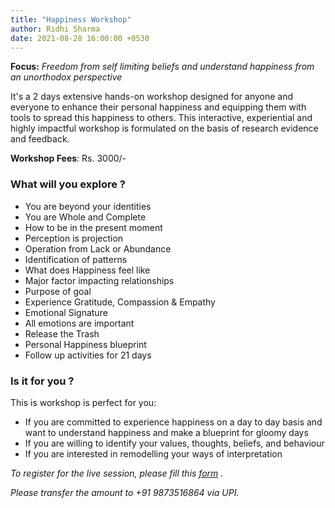 ```yaml
---
title: "Happiness Workshop"
author: Ridhi Sharma
date: 2021-08-28 16:00:00 +0530
---
```

**Focus:** *Freedom from self limiting beliefs and understand happiness from an unorthodox perspective* 

It's a 2 days extensive hands-on workshop designed for anyone and everyone to enhance their personal happiness and equipping them with tools to spread this happiness to others. This interactive, experiential and highly impactful workshop is formulated on the basis of research evidence and feedback.

**Workshop Fees**: Rs. 3000/-

### What will you explore ?
- You are beyond your identities 
- You are Whole and Complete 
- How to be in the present moment
- Perception is projection 
- Operation from Lack or Abundance 
- Identification of patterns 
- What does Happiness feel like 
- Major factor impacting relationships 
- Purpose of goal
- Experience Gratitude, Compassion & Empathy
- Emotional Signature
- All emotions are important 
- Release the Trash
- Personal Happiness blueprint 
- Follow up activities for 21 days

### Is it for you ?
This is workshop is perfect for you:
- If you are committed to experience happiness on a day to day basis and want to understand happiness and make a blueprint for gloomy days
- If you are willing to identify your values, thoughts, beliefs, and behaviour
- If you are interested in remodelling your ways of interpretation

*To register for the live session, please fill this [form](https://forms.gle/TnV7dfFSvsGYLLt67) .*

*Please transfer the amount to +91 9873516864 via UPI.*
